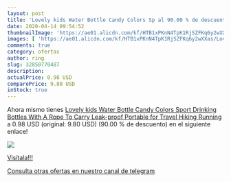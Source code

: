 ```yaml
---
layout: post
title: 'Lovely kids Water Bottle Candy Colors Sp al 90.00 % de descuento'
date: 2020-04-14 09:54:52
thumbnailImage: 'https://ae01.alicdn.com/kf/HTB1xPKnN4TpK1RjSZFKq6y2wXXas/Lovely-kids-Water-Bottle-Candy-Colors-Sport-Drinking-Bottles-With-A-Rope-To-Carry-Leak-proof.jpg_350x350._SL200_.jpg'
images: [ 'https://ae01.alicdn.com/kf/HTB1xPKnN4TpK1RjSZFKq6y2wXXas/Lovely-kids-Water-Bottle-Candy-Colors-Sport-Drinking-Bottles-With-A-Rope-To-Carry-Leak-proof.jpg_350x350._SL200_.jpg' ]
comments: true
category: ofertas
author: ring
slug: 32850770487
description:
actualPrice: 0.98 USD
comparePrice: 9.80 USD
inStock: true
---
```


Ahora mismo tienes [Lovely kids Water Bottle Candy Colors Sport Drinking Bottles With A Rope To Carry Leak-proof Portable for Travel Hiking Running](https://www.amazon.com/dp/32850770487/?tag=redken08-20) a 0.98 USD (original: 9.80 USD) (90.00 %  de descuento) en el siguiente enlace!

[![](https://ae01.alicdn.com/kf/HTB1xPKnN4TpK1RjSZFKq6y2wXXas/Lovely-kids-Water-Bottle-Candy-Colors-Sport-Drinking-Bottles-With-A-Rope-To-Carry-Leak-proof.jpg_350x350._SL200_.jpg)](https://www.amazon.com/dp/32850770487/?tag=redken08-20)

[Visítala!!!](https://www.amazon.com/dp/32850770487/?tag=redken08-20)

[Consulta otras ofertas en nuestro canal de telegram](https://t.me/s/ofertas25)
